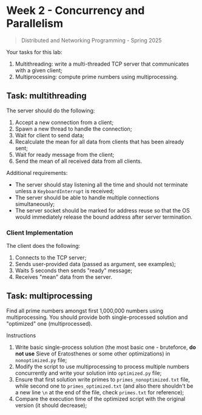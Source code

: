 # Week 2 - Concurrency and Parallelism

> Distributed and Networking Programming - Spring 2025

Your tasks for this lab:

1. Multithreading: write a multi-threaded TCP server that communicates with a given client;
2. Multiprocessing: compute prime numbers using multiprocessing.


## Task: multithreading

The server should do the following:

1. Accept a new connection from a client;
2. Spawn a new thread to handle the connection;
3. Wait for client to send data;
4. Recalculate the mean for all data from clients that has been already sent;
4. Wait for ready message from the client; 
5. Send the mean of all received data from all clients.

Additional requirements:

- The server should stay listening all the time and should not terminate unless a `KeyboardInterrupt` is received;
- The server should be able to handle multiple connections simultaneously;
- The server socket should be marked for address reuse so that the OS would immediately release the bound address after server termination. 

### Client Implementation

The client does the following:

1. Connects to the TCP server;
2. Sends user-provided data (passed as argument, see examples);
3. Waits 5 seconds then sends "ready" message;
4. Receives "mean" data from the server.


## Task: multiprocessing

Find all prime numbers amongst first 1,000,000 numbers using multiprocessing. You should provide both single-processed solution and "optimized" one (multiprocessed).

Instructions

1. Write basic single-process solution (the most basic one - bruteforce, **do not use** Sieve of Eratosthenes or some other optimizations) in `nonoptimized.py` file;
2. Modify the script to use multiprocessing to process multiple numbers concurrently and write your solution into `optimized.py` file;
3. Ensure that first solution write primes to `primes_nonoptimized.txt` file, while second one to `primes_optimized.txt` (and also there shouldn't be a new line `\n` at the end of the file, check `primes.txt` for reference);
4. Compare the execution time of the optimized script with the original version (it should decrease);
